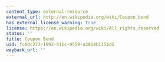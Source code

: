 ```yaml
---
content_type: external-resource
external_url: http://en.wikipedia.org/wiki/Coupon_bond
has_external_license_warning: true
license: https://en.wikipedia.org/wiki/All_rights_reserved
status: ''
title: Coupon Bond
uid: fc8dc273-1992-411c-9559-a3814b1151d1
wayback_url: ''
---
```

